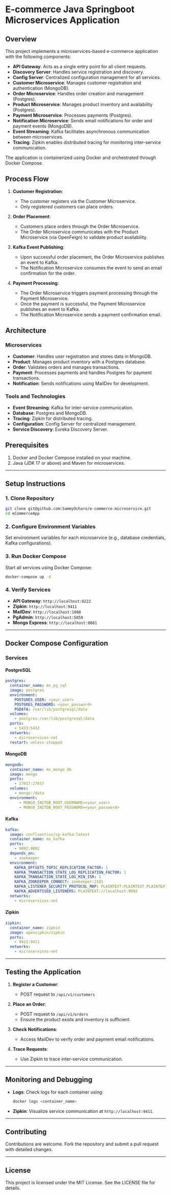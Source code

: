 # E-commerce Java Springboot Microservices Application

## Overview
This project implements a microservices-based e-commerce application with the following components:

- **API Gateway**: Acts as a single entry point for all client requests.
- **Discovery Server**: Handles service registration and discovery.
- **Config Server**: Centralized configuration management for all services.
- **Customer Microservice**: Manages customer registration and authentication (MongoDB).
- **Order Microservice**: Handles order creation and management (Postgres).
- **Product Microservice**: Manages product inventory and availability (Postgres).
- **Payment Microservice**: Processes payments (Postgres).
- **Notification Microservice**: Sends email notifications for order and payment events (MongoDB).
- **Event Streaming**: Kafka facilitates asynchronous communication between microservices.
- **Tracing**: Zipkin enables distributed tracing for monitoring inter-service communication.

The application is containerized using Docker and orchestrated through Docker Compose.


## Process Flow

1. **Customer Registration**:
   - The customer registers via the Customer Microservice.
   - Only registered customers can place orders.

2. **Order Placement**:
   - Customers place orders through the Order Microservice.
   - The Order Microservice communicates with the Product Microservice (via OpenFeign) to validate product availability.

3. **Kafka Event Publishing**:
   - Upon successful order placement, the Order Microservice publishes an event to Kafka.
   - The Notification Microservice consumes the event to send an email confirmation for the order.

4. **Payment Processing**:
   - The Order Microservice triggers payment processing through the Payment Microservice.
   - Once the payment is successful, the Payment Microservice publishes an event to Kafka.
   - The Notification Microservice sends a payment confirmation email.



## Architecture

### Microservices
- **Customer**: Handles user registration and stores data in MongoDB.
- **Product**: Manages product inventory with a Postgres database.
- **Order**: Validates orders and manages transactions.
- **Payment**: Processes payments and handles Postgres for payment transactions.
- **Notification**: Sends notifications using MailDev for development.

### Tools and Technologies
- **Event Streaming**: Kafka for inter-service communication.
- **Database**: Postgres and MongoDB.
- **Tracing**: Zipkin for distributed tracing.
- **Configuration**: Config Server for centralized management.
- **Service Discovery**: Eureka Discovery Server.


## Prerequisites

1. Docker and Docker Compose installed on your machine.
2. Java (JDK 17 or above) and Maven for microservices.

---

## Setup Instructions

### 1. Clone Repository
```bash
git clone git@github.com:SammyOcharo/e-commerce-microservice.git
cd eCommerceApp
```

### 2. Configure Environment Variables
Set environment variables for each microservice (e.g., database credentials, Kafka configurations).

### 3. Run Docker Compose
Start all services using Docker Compose:
```bash
docker-compose up -d
```

### 4. Verify Services
- **API Gateway**: `http://localhost:8222`
- **Zipkin**: `http://localhost:9411`
- **MailDev**: `http://localhost:1080`
- **PgAdmin**: `http://localhost:5050`
- **Mongo Express**: `http://localhost:8081`

---

## Docker Compose Configuration

### Services

#### PostgreSQL
```yaml
postgres:
  container_name: ms_pg_sql
  image: postgres
  environment:
    POSTGRES_USER: <your_user>
    POSTGRES_PASSWORD: <your_password>
    PGDATA: /var/lib/postgresql/data
  volumes:
    - postgres:/var/lib/postgresql/data
  ports:
    - 5433:5432
  networks:
    - microservices-net
  restart: unless-stopped
```

#### MongoDB
```yaml
mongodb:
  container_name: ms_mongo_db
  image: mongo
  ports:
    - 27017:27017
  volumes:
    - mongo:/data
  environment:
      - MONGO_INITDB_ROOT_USERNAME=<your_user>
      - MONGO_INITDB_ROOT_PASSWORD=<your_password>
```

#### Kafka
```yaml
kafka:
  image: confluentinc/cp-kafka:latest
  container_name: ms_kafka
  ports:
    - 9092:9092
  depends_on:
    - zookeeper
  environment:
    KAFKA_OFFSETS_TOPIC_REPLICATION_FACTOR: 1
    KAFKA_TRANSACTION_STATE_LOG_REPLICATION_FACTOR: 1
    KAFKA_TRANSACTION_STATE_LOG_MIN_ISR: 1
    KAFKA_ZOOKEEPER_CONNECT: zookeeper:2181
    KAFKA_LISTENER_SECURITY_PROTOCOL_MAP: PLAINTEXT:PLAINTEXT,PLAINTEXT_HOST:PLAINTEXT
    KAFKA_ADVERTISED_LISTENERS: PLAINTEXT://localhost:9092
  networks:
    - microservices-net
```

#### Zipkin
```yaml
zipkin:
  container_name: zipkin
  image: openzipkin/zipkin
  ports:
    - 9411:9411
  networks:
    - microservices-net
```

---

## Testing the Application

1. **Register a Customer**:
   - POST request to `/api/v1/customers`

2. **Place an Order**:
   - POST request to `/api/v1/orders`
   - Ensure the product exists and inventory is sufficient.

3. **Check Notifications**:
   - Access MailDev to verify order and payment email notifications.

4. **Trace Requests**:
   - Use Zipkin to trace inter-service communication.

---

## Monitoring and Debugging

- **Logs**: Check logs for each container using:
  ```bash
  docker logs <container_name>
  ```
- **Zipkin**: Visualize service communication at `http://localhost:9411`.

---

## Contributing
Contributions are welcome. Fork the repository and submit a pull request with detailed changes.

---

## License
This project is licensed under the MIT License. See the LICENSE file for details.

